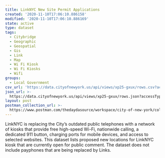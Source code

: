 ```yaml
---
title: LinkNYC New Site Permit Applications
created: '2020-11-10T17:06:10.886158'
modified: '2020-11-10T17:06:10.886169'
state: active
type: dataset
tags:
  - Citybridge
  - Geographic
  - Geospatial
  - Gis
  - Link
  - Map
  - Wi Fi Kiosk
  - Wi Fi Kiosks
  - Wifi
groups:
  - Local Government
csv_url: 'https://data.cityofnewyork.us/api/views/xp25-gxux/rows.csv?accessType=DOWNLOAD'
json_url: >-
  https://data.cityofnewyork.us/api/views/xp25-gxux/rows.json?accessType=DOWNLOAD
layout: post
postman_collection_url: >-
  https://www.postman.com/thedaydasource/workspace/city-of-new-york/collection/15909983-b8da92b7-e467-4fd4-a407-0ce11507039f
---
```

LinkNYC is replacing the City’s outdated public telephones with a network of kiosks that provide free high-speed Wi-Fi, nationwide calling, a dedicated 911 button, charging ports for mobile devices, and access to selected websites. This dataset lists proposed new locations for LinkNYC kiosk that are currently open for public comment.  The dataset does not include payphones that are being replaced by Links.
